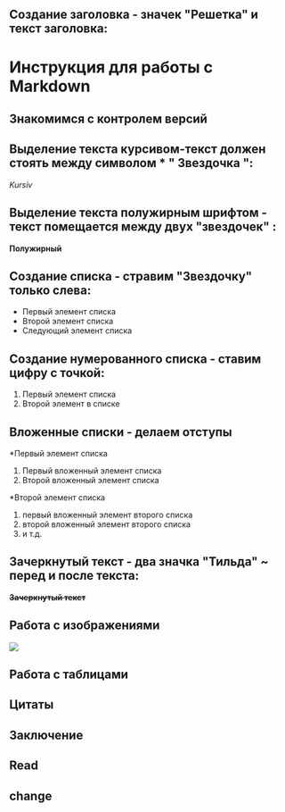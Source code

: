 ## Создание заголовка - значек "Решетка" и текст заголовка:

# Инструкция для работы с Markdown
## Знакомимся с контролем версий
## Выделение текста курсивом-текст должен стоять между символом   *   " Звездочка ":
*Kursiv*
## Выделение текста полужирным шрифтом - текст помещается между двух "звездочек" :
**Полужирный**

## Создание списка - стравим "Звездочку" только слева:
*  Первый элемент списка
* Второй элемент списка 
* Следующий элемент списка

## Создание нумерованного списка - ставим цифру с точкой:
1. Первый элемент списка
2. Второй элемент в списке

## Вложенные списки - делаем отступы
*Первый элемент списка
1. Первый вложенный элемент списка
2. Второй вложенный элемент списка

*Второй элемент списка

 1. первый вложенный элемент второго списка
 2. второй вложенный элемент второго списка
 3. и т.д.

## Зачеркнутый текст - два значка "Тильда" ~ перед и после текста:

~~**Зачеркнутый текст**~~


## Работа с изображениями

![](https://picsum.photos/800/600)

## Работа с таблицами

## Цитаты
 
## Заключение
## Read
## change

[def]: /images/Users/darinaisaeva/Desktop/marcdown.jpg